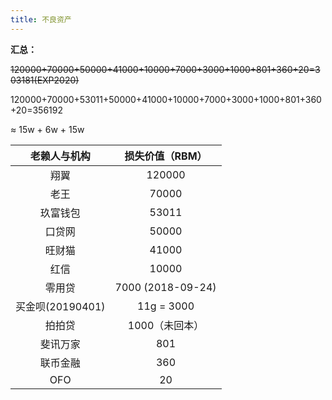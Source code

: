 ```yaml
---
title: 不良资产
---
```


**汇总：**

~~120000+70000+50000+41000+10000+7000+3000+1000+801+360+20=303181(EXP2020)~~

120000+70000+53011+50000+41000+10000+7000+3000+1000+801+360+20=356192

≈ 15w + 6w + 15w

| 老赖人与机构 | 损失价值（RBM） |
| :--: | :--: |
| 翔翼 | 120000 |
| 老王 | 70000 |
| 玖富钱包 | 53011 |
| 口贷网 | 50000 |
| 旺财猫 | 41000 |
| 红信 | 10000 |
| 零用贷 | 7000 (2018-09-24) |
| 买金呗(20190401) | 11g = 3000 |
| 拍拍贷 | 1000（未回本） |
| 斐讯万家 | 801 |
| 联币金融 | 360 |
| OFO | 20 |
